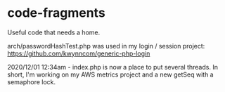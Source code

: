# code-fragments

Useful code that needs a home.

arch/passwordHashTest.php was used in my login / session project: https://github.com/kwynncom/generic-php-login

2020/12/01 12:34am - index.php is now a place to put several threads.  In short, I'm working on my AWS metrics project and a new getSeq with a semaphore lock.

